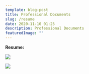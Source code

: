 ```yaml
---
template: blog-post
title: Professional Documents
slug: /resume
date: 2020-11-10 01:25
description: Professional Documents
featuredImage: ""
---
```

**Resume:**

![](/assets/resume-tyler-pham.jpg)

![](/assets/resume-tyler-pham-page-2.jpg)